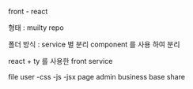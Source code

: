 front - react 


형태 : muilty repo 

폴더 방식 : service 별 분리 component 를 사용 하여 분리 

react  + ty 를 사용한 front  service 



file 
  user
    -css
    -js
    -jsx page 
  admin
  business
  base 
  share 
  
